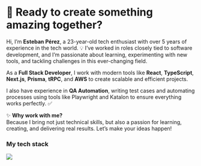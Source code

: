 # 🚀 Ready to create something amazing together?

Hi, I’m **Esteban Pérez**, a 23-year-old tech enthusiast with over 5 years of experience in the tech world. 💡 I’ve worked in roles closely tied to software development, and I’m passionate about learning, experimenting with new tools, and tackling challenges in this ever-changing field.

As a **Full Stack Developer**, I work with modern tools like **React**, **TypeScript**, **Next.js**, **Prisma**, **tRPC**, and **AWS** to create scalable and efficient projects.

I also have experience in **QA Automation**, writing test cases and automating processes using tools like Playwright and Katalon to ensure everything works perfectly. ✅

✨ **Why work with me?**  
Because I bring not just technical skills, but also a passion for learning, creating, and delivering real results. Let’s make your ideas happen!

### My tech stack

<p align="left">
  <a href="https://skillicons.dev">
    <img src="https://skillicons.dev/icons?i=ts,js,react,nextjs,nodejs,express,mysql,postgresql,prisma,aws,jenkins,docker,git,github,postman,npm,jest,selenium" />
  </a>
</p>

